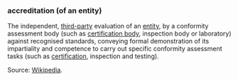 ### accreditation (of an entity)

<p class="c8"><span>The independent, </span><span class="c2"><a class="c3" href="#h.zu2vj8151tr">third-party</a></span><span>&nbsp;evaluation of an </span><span class="c2"><a class="c3" href="#h.5imtbzl1f4xo">entity,</a></span><span>&nbsp;by a conformity assessment body (such as </span><span class="c2"><a class="c3" href="#h.noh9fchc9jx">certification body</a></span><span>, inspection body or laboratory) against recognised standards, conveying formal demonstration of its impartiality and competence to carry out specific conformity assessment tasks (such as </span><span class="c2"><a class="c3" href="#h.ytzysnyu57ec">certification</a></span><span class="c0">, inspection and testing).</span></p><p class="c8"><span>Source: </span><span class="c2"><a class="c3" href="https://www.google.com/url?q=https://en.wikipedia.org/wiki/Accreditation&amp;sa=D&amp;source=editors&amp;ust=1706779842501169&amp;usg=AOvVaw1SkE1GSWZ-_lzN0QFqhmDs">Wikipedia</a></span><span>.</span></p>